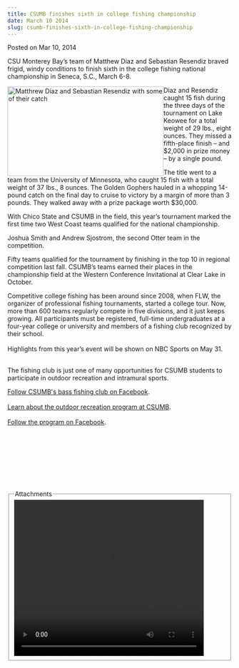 ```yaml
---
title: CSUMB finishes sixth in college fishing championship
date: March 10 2014
slug: csumb-finishes-sixth-in-college-fishing-championship
---
```


 



<span class="date">Posted on Mar 10, 2014    </span>
<p>CSU Monterey Bay&#x2019;s team of Matthew Diaz and Sebastian Resendiz
braved frigid, windy conditions to finish sixth in the college
fishing national championship in Seneca, S.C., March 6-8.</p>
<p><img alt="Matthrew Diaz and Sebastian Resendiz with some of their catch" src="https://news.csumb.edu/sites/default/files/65/attachments/news/images/fishing_fix_for_web.jpg" style="float:left; width:350px; height:201px">Diaz and Resendiz
caught 15 fish during the three days of the tournament on Lake
Keowee for a total weight of 29 lbs., eight ounces. They missed a
fifth-place finish &#x2013; and $2,000 in prize money &#x2013; by a single
pound.</img></p>
<p>The title went to a team from the University of Minnesota, who
caught 15 fish with a total weight of 37 lbs., 8 ounces. The Golden
Gophers hauled in a whopping 14-pound catch on the final day to
cruise to victory by a margin of more than 3 pounds. They walked
away with a prize package worth $30,000.</p>
<p>With Chico State and CSUMB in the field, this year&#x2019;s tournament
marked the first time two West Coast teams qualified for the
national championship.</p>
<p>Joshua Smith and Andrew Sjostrom, the second Otter team in the
competition.</p>
<p>Fifty teams qualified for the tournament by finishing in the top
10 in regional competition last fall. CSUMB&#x2019;s teams earned their
places in the championship field at the Western Conference
Invitational at Clear Lake in October.</p>
<p>Competitive college fishing has been around since 2008, when
FLW, the organizer of professional fishing tournaments, started a
college tour. Now, more than 600 teams regularly compete in five
divisions, and it just keeps growing. All participants must be
registered, full-time undergraduates at a four-year college or
university and members of a fishing club recognized by their
school.<br>
<br>
Highlights from this year&#x2019;s event will be shown on NBC Sports on
May 31.</br></br></p>
<p>The fishing club is just one of many opportunities for CSUMB
students to participate in outdoor recreation and intramural
sports.</p>
<p><a href="https://www.facebook.com/pages/Cal-State-Monterey-Bay-Bass-Team-CSUMB/155760781183675" rel="nofollow">Follow CSUMB&apos;s bass fishing club on
Facebook</a>.&#x2028;&#x2028;<br>
<br>
<a href="https://activities.csumb.edu/outdoor-recreation" rel="nofollow">Learn about the outdoor recreation program at
CSUMB</a>.<br>
<br>
<a href="https://www.facebook.com/CSUMB.OutdoorRec" rel="nofollow">Follow the program on Facebook</a>.&#x2028;</br></br></br></br></p>
<p>&#xA0;</p>
<p><br>
&#xA0;</br></p>
<fieldset class="fieldgroup group-attachments">
<legend>Attachments</legend>
<div class="field field-type-emvideo field-field-attach-video">
<div class="field-items">
<div class="field-item odd">
<div class="emvideo emvideo-video emvideo-youtube">
<div class="emfield-emvideo emfield-emvideo-youtube">
<div id="emvideo-youtube-flash-wrapper-1">
<!--<object type="application/x-shockwave-flash" height="350" width="425" data="https://www.youtube.com/v/ZLtKuj82Ztc&amp;rel=0&amp;enablejsapi=1&amp;playerapiid=ytplayer&amp;fs=1" id="emvideo-youtube-flash-1">
          <param name="movie" value="https://www.youtube.com/v/ZLtKuj82Ztc&amp;rel=0&amp;enablejsapi=1&amp;playerapiid=ytplayer&amp;fs=1" />
          <param name="allowScriptAccess" value="sameDomain"/>
          <param name="quality" value="best"/>
          <param name="allowFullScreen" value="true"/>
          <param name="bgcolor" value="#FFFFFF"/>
          <param name="scale" value="noScale"/>
          <param name="salign" value="TL"/>
          <param name="FlashVars" value="playerMode=embedded" />
          <param name="wmode" value="transparent" />
        </object>-->
<video controls="" width="425" height="350">
<source src="https://r9---sn-o097znee.googlevideo.com/videoplayback?id=o-AJ2p2IE-x8TilWT3a_NMG3A8kr6gQ0SgDuJDBufryx-y&amp;dur=148.816&amp;fexp=900718,907263,916104,923368,927622,929821,930676,936121,9406392,941004,943917,947225,948124,952302,952605,952901,955301,957103,957105,957201,959701&amp;mm=31&amp;sver=3&amp;pl=23&amp;upn=BTO_AIstmW8&amp;signature=E0C3554CD063BA5267D4CFAEF83160BC8FE17625.65F9356459B621F3CBFC4AF82ED805C7EBD408D8&amp;initcwndbps=3787500&amp;mt=1422331524&amp;sparams=dur,id,initcwndbps,ip,ipbits,itag,mm,ms,mv,pl,ratebypass,source,upn,expire&amp;source=youtube&amp;key=yt5&amp;itag=18&amp;ip=198.189.249.65&amp;ms=au&amp;expire=1422353162&amp;ratebypass=yes&amp;ipbits=0&amp;mv=m&amp;name=ZLtKuj82Ztc" type="video/mp4"/></video></div>
</div>
</div>
</div>
</div>
</div>
</fieldset>





```
